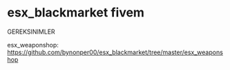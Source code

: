 # esx_blackmarket fivem


GEREKSINIMLER

esx_weaponshop: https://github.com/bynonper00/esx_blackmarket/tree/master/esx_weaponshop
